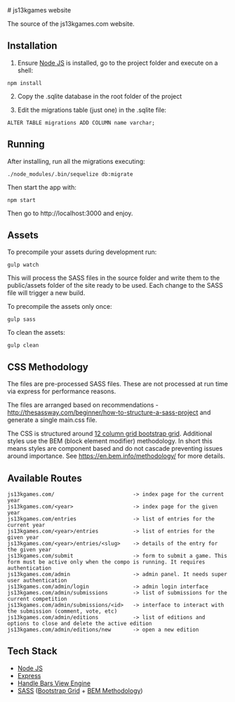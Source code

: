 # js13kgames website

The source of the js13kgames.com website.

## Installation

1. Ensure [Node JS](https://nodejs.org/en/) is installed, go to the project folder and execute on a shell:

```
npm install
```

2. Copy the .sqlite database in the root folder of the project

3. Edit the migrations table (just one) in the .sqlite file:

```
ALTER TABLE migrations ADD COLUMN name varchar;
```

## Running

After installing, run all the migrations executing:

```
./node_modules/.bin/sequelize db:migrate
```

Then start the app with:

```
npm start
```

Then go to http://localhost:3000 and enjoy.

## Assets

To precompile your assets during development run:
```
gulp watch
```
This will process the SASS files in the source folder and write them to the public/assets folder of the site ready to
be used. Each change to the SASS file will trigger a new build.

To precompile the assets only once:
```
gulp sass
```

To clean the assets:
```
gulp clean
```

## CSS Methodology

The files are pre-processed SASS files. These are not processed at run time via express for performance reasons.

The files are arranged based on recommendations - http://thesassway.com/beginner/how-to-structure-a-sass-project and
generate a single main.css file.

The CSS is structured around [12 column grid bootstrap grid](https://getbootstrap.com/examples/grid/). Additional
styles use the BEM (block element modifier) methodology. In short this means styles are component based and do not
cascade preventing issues around importance.
See https://en.bem.info/methodology/ for more details.

## Available Routes

```
js13kgames.com/                         -> index page for the current year
js13kgames.com/<year>                   -> index page for the given year
js13kgames.com/entries                  -> list of entries for the current year
js13kgames.com/<year>/entries           -> list of entries for the given year
js13kgames.com/<year>/entries/<slug>    -> details of the entry for the given year
js13kgames.com/submit                   -> form to submit a game. This form must be active only when the compo is running. It requires authentication
js13kgames.com/admin                    -> admin panel. It needs super user authentication
js13kgames.com/admin/login              -> admin login interface
js13kgames.com/admin/submissions        -> list of submissions for the current competition
js13kgames.com/admin/submissions/<id>   -> interface to interact with the submission (comment, vote, etc)
js13kgames.com/admin/editions           -> list of editions and options to close and delete the active edition
js13kgames.com/admin/editions/new       -> open a new edition
```

## Tech Stack

* [Node JS](https://nodejs.org/en/)
* [Express](http://expressjs.com/)
* [Handle Bars View Engine](http://handlebarsjs.com/)
* [SASS](http://sass-lang.com/guide) ([Bootstrap Grid](https://getbootstrap.com/examples/grid/) + [BEM Methodology](https://en.bem.info/methodology/))
